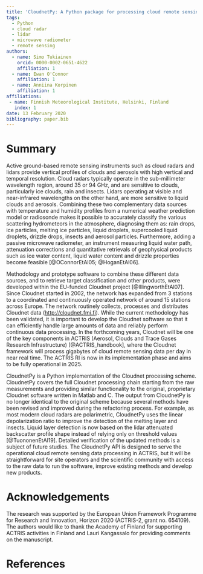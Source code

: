 ```yaml
---
title: 'CloudnetPy: A Python package for processing cloud remote sensing data'
tags:
  - Python
  - cloud radar
  - lidar
  - microwave radiometer
  - remote sensing
authors:
  - name: Simo Tukiainen
    orcid: 0000-0002-0651-4622
    affiliation: 1
  - name: Ewan O'Connor
    affiliation: 1
  - name: Anniina Korpinen
    affiliation: 1
affiliations:
 - name: Finnish Meteorological Institute, Helsinki, Finland
   index: 1
date: 13 February 2020
bibliography: paper.bib
---
```


# Summary

Active ground-based remote sensing instruments such as cloud radars and lidars
provide vertical profiles of clouds and aerosols with high vertical and
temporal resolution. Cloud radars typically operate in the sub-millimeter
wavelength region, around 35 or 94 GHz,
and are sensitive to clouds, particularly ice clouds, rain and insects. Lidars operating
at visible and near-infrared wavelengths
on the other hand, are more sensitive to liquid clouds and aerosols.
Combining these two complementary data sources with temperature and humidity profiles
from a numerical weather prediction model or radiosonde makes it possible to accurately classify
the various scattering hydrometeors in the atmosphere, diagnosing them as: rain drops,
ice particles, melting ice particles, liquid droplets, supercooled liquid droplets,
drizzle drops, insects and aerosol particles.
Furthermore, adding a passive microwave radiometer, an instrument measuring
liquid water path, attenuation corrections and quantitative retrievals of geophysical
products such as ice water content, liquid water content
and drizzle properties become feasible [@OConnorEtAl05; @HoganEtAl06].

Methodology and prototype software to combine these different data sources,
and to retrieve target classification and other products, were developed within
the EU-funded Cloudnet project [@IllingworthEtAl07]. Since Cloudnet started in
2002, the network has expanded from 3 stations to a coordinated
and continuously operated network of around 15 stations across Europe.
The network routinely collects, processes and distributes Cloudnet data (http://cloudnet.fmi.fi).
While the current methodology has been validated, it is important to develop the Cloudnet software
so that it can efficiently handle large amounts of data and reliably perform
continuous data processing. In the forthcoming years, Cloudnet will be one of
the key components in ACTRIS (Aerosol, Clouds and Trace Gases Research
Infrastructure) [@ACTRIS_handbook], where the Cloudnet framework
will process gigabytes of cloud remote sensing data per day
in near real time. The ACTRIS RI is now in its implementation phase and
aims to be fully operational in 2025.

CloudnetPy is a Python implementation of the Cloudnet processing scheme.
CloudnetPy covers the full Cloudnet processing chain starting from the raw
measurements and providing similar functionality to the original,
proprietary Cloudnet software written in Matlab and C. The output from CloudnetPy
is no longer identical to the original scheme because several methods have been
revised and improved during the refactoring process. For example, as most modern cloud
radars are polarimetric, CloudnetPy uses the linear depolarization ratio
to improve the detection of the melting layer and insects. Liquid layer detection is
now based on the lidar attenuated backscatter profile shape instead of relying only on
threshold values [@TuononenEtAl19]. Detailed
verification of the updated methods is a subject of future studies.
The CloudnetPy API is designed to serve the operational cloud remote sensing data
processing in ACTRIS, but it will be straightforward for site operators and the
scientific community with access to the raw data to run the software, improve
existing methods and develop new products.


# Acknowledgements

The research was supported by the European Union Framework Programme for Research and
Innovation, Horizon 2020 (ACTRIS-2,  grant  no.  654109). The authors would like to
thank the Academy of Finland for supporting ACTRIS activities in Finland
and Lauri Kangassalo for providing comments on the manuscript.

# References
